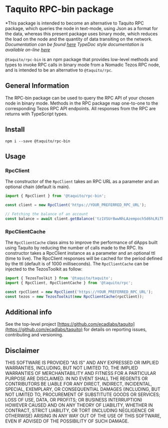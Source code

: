 # Taquito RPC-bin package

*This package is intended to become an alternative to Taquito RPC package, which queries the node in text-mode, using Json as a format for the data, whereas this present package uses binary mode, which reduces the load on the node and the quantity of data transiting on the network.
*Documentation can be found [here](https://tezostaquito.io/docs/rpc_package)*
*TypeDoc style documentation is available on-line [here](https://tezostaquito.io/typedoc/modules/_taquito_rpc.html)*

`@taquito/rpc-bin` is an npm package that provides low-level methods and types to invoke RPC calls in binary mode from a Nomadic Tezos RPC node, and is intended to be an alternative to `@taquito/rpc`.

## General Information

The RPC-bin package can be used to query the RPC API of your chosen node in binary mode. Methods in the RPC package map one-to-one to the corresponding Tezos RPC API endpoints. All responses from the RPC are returns with TypeScript types.

## Install

```
npm i --save @taquito/rpc-bin
```

## Usage
### RpcClient

The constructor of the `RpcClient` takes an RPC URL as a parameter and an optional chain (default is main).

```ts
import { RpcClient } from '@taquito/rpc-bin';

const client = new RpcClient('https://YOUR_PREFERRED_RPC_URL');

// Fetching the balance of an account
const balance = await client.getBalance('tz1VSUr8wwNhLAzempoch5d6hLRiTh8Cjcjb');
```

### RpcClientCache

The `RpcClientCache` class aims to improve the performance of dApps built using Taquito by reducing the number of calls made to the RPC. Its constructor takes a RpcClient instance as a parameter and an optional ttl (time to live). The RpcClient responses will be cached for the period defined by the ttl (default is of 1000 milliseconds). The `RpcClientCache` can be injected to the TezosToolkit as follow:

```ts
import { TezosToolkit } from '@taquito/taquito';
import { RpcClient, RpcClientCache } from '@taquito/rpc';

const rpcClient = new RpcClient('https://YOUR_PREFERRED_RPC_URL');
const tezos = new TezosToolkit(new RpcClientCache(rpcClient));
```
## Additional info

See the top-level project [https://github.com/ecadlabs/taquito](https://github.com/ecadlabs/taquito) for details on reporting issues, contributing and versioning.

## Disclaimer

THIS SOFTWARE IS PROVIDED "AS IS" AND ANY EXPRESSED OR IMPLIED WARRANTIES, INCLUDING, BUT NOT LIMITED TO, THE IMPLIED WARRANTIES OF MERCHANTABILITY AND FITNESS FOR A PARTICULAR PURPOSE ARE DISCLAIMED. IN NO EVENT SHALL THE REGENTS OR CONTRIBUTORS BE LIABLE FOR ANY DIRECT, INDIRECT, INCIDENTAL, SPECIAL, EXEMPLARY, OR CONSEQUENTIAL DAMAGES (INCLUDING, BUT NOT LIMITED TO, PROCUREMENT OF SUBSTITUTE GOODS OR SERVICES; LOSS OF USE, DATA, OR PROFITS; OR BUSINESS INTERRUPTION) HOWEVER CAUSED AND ON ANY THEORY OF LIABILITY, WHETHER IN CONTRACT, STRICT LIABILITY, OR TORT (INCLUDING NEGLIGENCE OR OTHERWISE) ARISING IN ANY WAY OUT OF THE USE OF THIS SOFTWARE, EVEN IF ADVISED OF THE POSSIBILITY OF SUCH DAMAGE.
